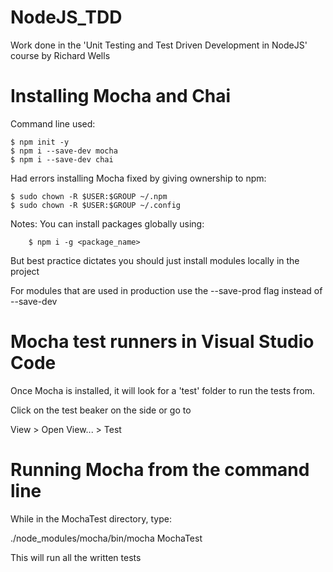 # NodeJS_TDD
Work done in the 'Unit Testing and Test Driven Development in NodeJS' course by Richard Wells

# Installing Mocha and Chai
Command line used:

	$ npm init -y
	$ npm i --save-dev mocha
	$ npm i --save-dev chai

Had errors installing Mocha fixed by giving ownership to npm:

	$ sudo chown -R $USER:$GROUP ~/.npm
	$ sudo chown -R $USER:$GROUP ~/.config

Notes:
	You can install packages globally using:
	
		$ npm i -g <package_name>
		
But best practice dictates you should just install modules locally in the project

For modules that are used in production use the --save-prod flag instead of --save-dev


# Mocha test runners in Visual Studio Code
Once Mocha is installed, it will look for a 'test' folder to run the tests from.

Click on the test beaker on the side or go to 

View > Open View... > Test

# Running Mocha from the command line 
While in the MochaTest directory, type:

./node_modules/mocha/bin/mocha MochaTest

This will run all the written tests
